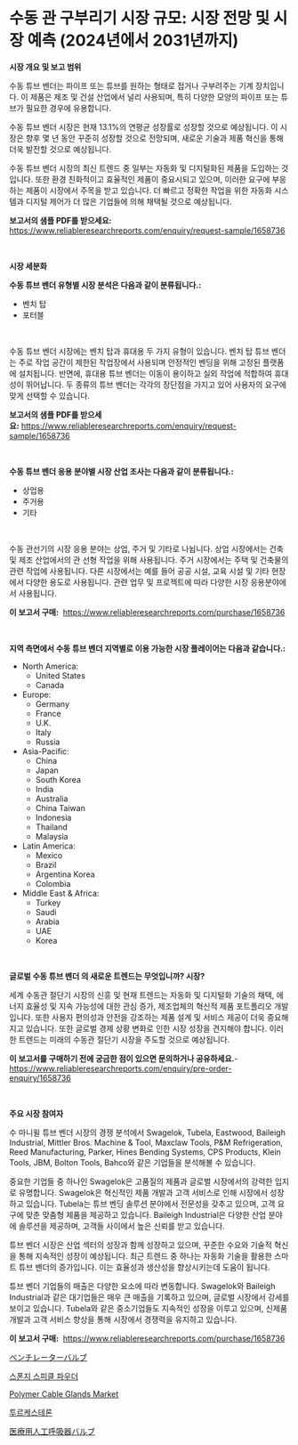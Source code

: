 <p><h1>수동 관 구부리기 시장 규모: 시장 전망 및 시장 예측 (2024년에서 2031년까지)</h1></p><p><strong>시장 개요 및 보고 범위</strong></p>
<p><p>수동 튜브 벤더는 파이프 또는 튜브를 원하는 형태로 접거나 구부려주는 기계 장치입니다. 이 제품은 제조 및 건설 산업에서 널리 사용되며, 특히 다양한 모양의 파이프 또는 튜브가 필요한 경우에 유용합니다.</p><p>수동 튜브 벤더 시장은 현재 13.1%의 연평균 성장률로 성장할 것으로 예상됩니다. 이 시장은 향후 몇 년 동안 꾸준히 성장할 것으로 전망되며, 새로운 기술과 제품 혁신을 통해 더욱 발전할 것으로 예상됩니다.</p><p>수동 튜브 벤더 시장의 최신 트렌드 중 일부는 자동화 및 디지털화된 제품을 도입하는 것입니다. 또한 환경 친화적이고 효율적인 제품이 중요시되고 있으며, 이러한 요구에 부응하는 제품이 시장에서 주목을 받고 있습니다. 더 빠르고 정확한 작업을 위한 자동화 시스템과 디지털 제어가 더 많은 기업들에 의해 채택될 것으로 예상됩니다.</p></p>
<p><strong>보고서의 샘플 PDF를 받으세요:</strong> <a href="https://www.reliableresearchreports.com/enquiry/request-sample/1658736">https://www.reliableresearchreports.com/enquiry/request-sample/1658736</a></p>
<p>&nbsp;</p>
<p><strong>시장 세분화</strong></p>
<p><strong>수동 튜브 벤더 유형별 시장 분석은 다음과 같이 분류됩니다.:</strong></p>
<p><ul><li>벤치 탑</li><li>포터블</li></ul></p>
<p>&nbsp;</p>
<p><p>수동 튜브 벤더 시장에는 벤치 탑과 휴대용 두 가지 유형이 있습니다. 벤치 탑 튜브 벤더는 주로 작업 공간이 제한된 작업장에서 사용되며 안정적인 벤딩을 위해 고정된 플랫폼에 설치됩니다. 반면에, 휴대용 튜브 벤더는 이동이 용이하고 실외 작업에 적합하여 휴대성이 뛰어납니다. 두 종류의 튜브 벤더는 각각의 장단점을 가지고 있어 사용자의 요구에 맞게 선택할 수 있습니다.</p></p>
<p><strong>보고서의 샘플 PDF를 받으세요:</strong>&nbsp;<a href="https://www.reliableresearchreports.com/enquiry/request-sample/1658736">https://www.reliableresearchreports.com/enquiry/request-sample/1658736</a></p>
<p>&nbsp;</p>
<p><strong> 수동 튜브 벤더 응용 분야별 시장 산업 조사는 다음과 같이 분류됩니다.:</strong></p>
<p><ul><li>상업용</li><li>주거용</li><li>기타</li></ul></p>
<p>&nbsp;</p>
<p><p>수동 관선기의 시장 응용 분야는 상업, 주거 및 기타로 나뉩니다. 상업 시장에서는 건축 및 제조 산업에서의 관 선형 작업을 위해 사용됩니다. 주거 시장에서는 주택 및 건축물의 관련 작업에 사용됩니다. 다른 시장에서는 예를 들어 공공 시설, 교육 시설 및 기타 현장에서 다양한 용도로 사용됩니다. 관련 업무 및 프로젝트에 따라 다양한 시장 응용분야에서 사용됩니다.</p></p>
<p><strong>이 보고서 구매:</strong>&nbsp; <a href="https://www.reliableresearchreports.com/purchase/1658736">https://www.reliableresearchreports.com/purchase/1658736</a></p>
<p>&nbsp;</p>
<p><strong>지역 측면에서 수동 튜브 벤더 지역별로 이용 가능한 시장 플레이어는 다음과 같습니다.:</strong></p>
<p><ul>
    <li>
        North America:
        <ul>
            <li>United States</li>
            <li>Canada</li>
        </ul>
    </li>
    <li>
        Europe:
        <ul>
            <li>Germany</li>
            <li>France</li>
            <li>U.K.</li>
            <li>Italy</li>
            <li>Russia</li>
        </ul>
    </li>
    <li>
        Asia-Pacific:
        <ul>
            <li>China</li>
            <li>Japan</li>
            <li>South Korea</li>
            <li>India</li>
            <li>Australia</li>
            <li>China Taiwan</li>
            <li>Indonesia</li>
            <li>Thailand</li>
            <li>Malaysia</li>
        </ul>
    </li>
    <li>
        Latin America:
        <ul>
            <li>Mexico</li>
            <li>Brazil</li>
            <li>Argentina Korea</li>
            <li>Colombia</li>
        </ul>
    </li>
    <li>
        Middle East & Africa:
        <ul>
            <li>Turkey</li>
            <li>Saudi</li>
            <li>Arabia</li>
            <li>UAE</li>
            <li>Korea</li>
        </ul>
    </li>
    </ul></p>
<p>&nbsp;</p>
<p><strong>글로벌 수동 튜브 벤더 의 새로운 트렌드는 무엇입니까? 시장?</strong></p>
<p><p>세계 수동관 절단기 시장의 신흥 및 현재 트렌드는 자동화 및 디지털화 기술의 채택, 에너지 효율성 및 지속 가능성에 대한 관심 증가, 제조업체의 혁신적 제품 포트폴리오 개발입니다. 또한 사용자 편의성과 안전을 강조하는 제품 설계 및 서비스 제공이 더욱 중요해지고 있습니다. 또한 글로벌 경제 상황 변화로 인한 시장 성장을 견지해야 합니다. 이러한 트렌드는 미래의 수동관 절단기 시장을 주도할 것으로 예상됩니다.</p></p>
<p><strong>이 보고서를 구매하기 전에 궁금한 점이 있으면 문의하거나 공유하세요.</strong>- <a href="https://www.reliableresearchreports.com/enquiry/pre-order-enquiry/1658736">https://www.reliableresearchreports.com/enquiry/pre-order-enquiry/1658736</a></p>
<p>&nbsp;</p>
<p><strong>주요 시장 참여자</strong></p>
<p><p>수 마니윌 튜브 벤더 시장의 경쟁 분석에서 Swagelok, Tubela, Eastwood, Baileigh Industrial, Mittler Bros. Machine & Tool, Maxclaw Tools, P&M Refrigeration, Reed Manufacturing, Parker, Hines Bending Systems, CPS Products, Klein Tools, JBM, Bolton Tools, Bahco와 같은 기업들을 분석해볼 수 있습니다. </p><p>중요한 기업들 중 하나인 Swagelok은 고품질의 제품과 글로벌 시장에서의 강력한 입지로 유명합니다. Swagelok은 혁신적인 제품 개발과 고객 서비스로 인해 시장에서 성장하고 있습니다. Tubela는 튜브 벤딩 솔루션 분야에서 전문성을 갖추고 있으며, 고객 요구에 맞춘 맞춤형 제품을 제공하고 있습니다. Baileigh Industrial은 다양한 산업 분야에 솔루션을 제공하며, 고객들 사이에서 높은 신뢰를 받고 있습니다.</p><p>튜브 벤더 시장은 산업 섹터의 성장과 함께 성장하고 있으며, 꾸준한 수요와 기술적 혁신을 통해 지속적인 성장이 예상됩니다. 최근 트렌드 중 하나는 자동화 기술을 활용한 스마트 튜브 벤더의 증가입니다. 이는 효율성과 생산성을 향상시키는데 도움이 됩니다.</p><p>튜브 벤더 기업들의 매출은 다양한 요소에 따라 변동합니다. Swagelok와 Baileigh Industrial과 같은 대기업들은 매우 큰 매출을 기록하고 있으며, 글로벌 시장에서 강세를 보이고 있습니다. Tubela와 같은 중소기업들도 지속적인 성장을 이루고 있으며, 신제품 개발과 고객 서비스 향상을 통해 시장에서 경쟁력을 유지하고 있습니다.</p></p>
<p><strong>이 보고서 구매:</strong>&nbsp;&nbsp;<a href="https://www.reliableresearchreports.com/purchase/1658736">https://www.reliableresearchreports.com/purchase/1658736</a></p>
<p><p><a href="https://github.com/AaronVargas43/Market-Research-Report-List-1/blob/main/696825913551.md">ベンチレーターバルブ</a></p><p><a href="https://github.com/Howaoole34545/Market-Research-Report-List-1/blob/main/920722012389.md">스폰지 스피클 파우더</a></p><p><a href="https://github.com/julyju69/Market-Research-Report-List-2/blob/main/polymer-cable-glands-market.md">Polymer Cable Glands Market</a></p><p><a href="https://github.com/vs2869dizt0/Market-Research-Report-List-1/blob/main/890626812388.md">투르케스테론</a></p><p><a href="https://github.com/CloydAbbott2023/Market-Research-Report-List-1/blob/main/615553313552.md">医療用人工呼吸器バルブ</a></p></p>
